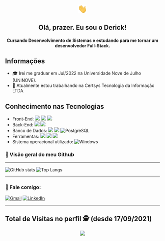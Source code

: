<p align="center"><img src="https://github.com/ABSphreak/ABSphreak/blob/master/gifs/Hi.gif" width="30px"></p>

## <p align="center">Olá, prazer. Eu sou o Derick!</p>
<p align="center"><b>Cursando Desenvolvimento de Sistemas e estudando para me tornar um desenvolvedor Full-Stack.</b></p>

## Informações

- 🎓 Irei me graduar em Jul/2022 na Universidade Nove de Julho (UNINOVE).
- 💼 Atualmente estou trabalhando na Certsys Tecnologia da Informação LTDA.

## Conhecimento nas Tecnologias
- Front-End: <img src = "https://img.shields.io/badge/-HTML5-E34F26?style=flat&logo=html5&logoColor=white"> <img src = "https://img.shields.io/badge/-CSS3-1572B6?style=flat&logo=css3&logoColor=white"> <img src="https://img.shields.io/badge/-JavaScript-eed718?style=flat&logo=javascript&logoColor=ffffff">
- Back-End: <img src="https://img.shields.io/badge/-Express.js-787878?style=flat"> <img src="https://img.shields.io/badge/-Node.js-3C873A?style=flat&logo=Node.js&logoColor=white">
- Banco de Dados: <img src="https://img.shields.io/badge/-MySQL-F29111?style=flat&logo=mysql&logoColor=FFFFFF"> <img src="https://img.shields.io/badge/-MongoDB-4DB33D?style=flat&logo=mongodb&logoColor=FFFFFF"> ![PostgreSQL](https://img.shields.io/badge/-PostgreSQL-336791?style=flat-square&logo=postgresql)
- Ferramentas: <img src="http://img.shields.io/badge/-VS%20Code-007ACC?style=flat&logo=visual%20studio%20code&logoColor=white"> <img src="http://img.shields.io/badge/-Git-F1502F?style=flat&logo=git&logoColor=FFFFFF"> <img src="http://img.shields.io/badge/-Github-000000?style=flat&logo=github&logoColor=FFFFFF">
- Sistema operacional utilizado: ![Windows](http://img.shields.io/badge/-Windows-0078D6?style=flat-square&logo=windows&logoColor=ffffff)

### 🧾 Visão geral do meu Github
---
![GitHub stats](https://github-readme-stats.vercel.app/api?username=DerickCSilva&show_icons=true&hide_border=true)
![Top Langs](https://github-readme-stats.vercel.app/api/top-langs/?username=DerickCSilva&layout=compact&hide=Vue,Shell&custom_title=Tecnologias%20mais%20utilizadas&card_width=447)

---

### 🤝 Fale comigo:
[![Gmail](https://img.shields.io/badge/-GMAIL-D14836?style=for-the-badge&logo=gmail&logoColor=white)](mailto:derick.cardoso17@gmail.com)
[![LinkedIn](https://img.shields.io/badge/-LINKEDIN-0077B5?style=for-the-badge&logo=linkedin&logoColor=white)](https://www.linkedin.com/in/derick-cardoso/)

---
<p align="center"> 

 ## Total de Visitas no perfil :detective: (desde 17/09/2021)<br>
 <p align="center"> 
   <img alingn="center" src="https://profile-counter.glitch.me/DerickCSilva/count.svg" />
 </p>

</p>
